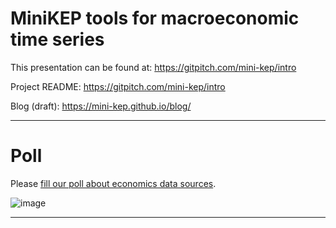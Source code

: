 

# MiniKEP tools for macroeconomic time series

This presentation can be found at:
<https://gitpitch.com/mini-kep/intro>

Project README:
<https://gitpitch.com/mini-kep/intro>

Blog (draft):
https://mini-kep.github.io/blog/


---

Poll
====

Please [fill our poll about economics data sources](https://goo.gl/2wY43R).  

![image](https://user-images.githubusercontent.com/9265326/32418943-5fe31410-c283-11e7-9c18-b191def74316.png)


---
